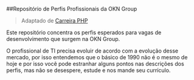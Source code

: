 ##Repositório de Perfis Profissionais da OKN Group
> Adaptado de [Carreira PHP](https://github.com/abraphp/CarreiraPHP)

Este repositório concentra os perfis esperados para vagas de desenvolvimento que surgem na OKN Group.

O profissional de TI precisa evoluir de acordo com a evolução desse mercado, por isso entendemos que o básico de 1990 não é o mesmo de hoje e por isso você pode estranhar alguns pontos nas descrições dos perfis, mas não se desespere, estude e nos mande seu currículo. 